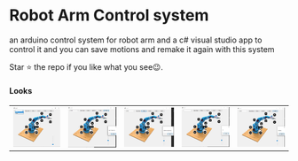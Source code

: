 # Robot Arm Control system 
an arduino control system for robot arm and a c# visual studio app to control it and you can save motions and remake it again with this system 

Star ⭐ the repo if you like what you see😉.

#### Looks

<table>
  <tr>
      <td><img src="./Screens/img1.jpg" alt="Image 1"></td>
      <td><img src="./Screens/img2.jpg" alt="Image 2"></td>
      <td><img src="./Screens/img3.jpg" alt="Image 3"></td>
      <td><img src="./Screens/img4.jpg" alt="Image 4"></td>
      <td><img src="./Screens/img5.jpg" alt="Image 5"></td>
  </tr>
</table>
